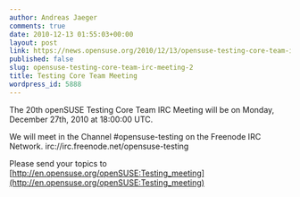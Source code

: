 ```yaml
---
author: Andreas Jaeger
comments: true
date: 2010-12-13 01:55:03+00:00
layout: post
link: https://news.opensuse.org/2010/12/13/opensuse-testing-core-team-irc-meeting-2/
published: false
slug: opensuse-testing-core-team-irc-meeting-2
title: Testing Core Team Meeting
wordpress_id: 5888
---
```


The 20th openSUSE Testing Core Team IRC Meeting will be on Monday, December 27th, 2010 at 18:00:00 UTC.

We will meet in the Channel #opensuse-testing on the Freenode IRC
Network. irc://irc.freenode.net/opensuse-testing

Please send your topics to
[http://en.opensuse.org/openSUSE:Testing_meeting](http://en.opensuse.org/openSUSE:Testing_meeting)
